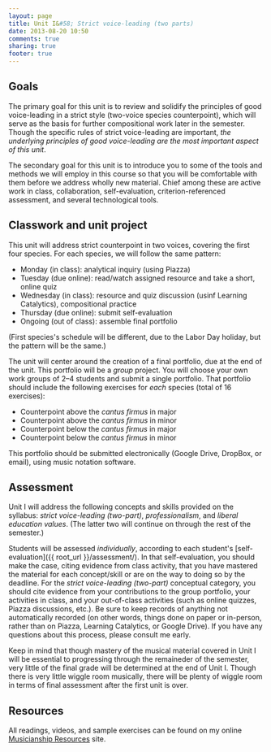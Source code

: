 ```yaml
---
layout: page
title: Unit I&#58; Strict voice-leading (two parts)
date: 2013-08-20 10:50
comments: true
sharing: true
footer: true
---
```


## Goals ##

The primary goal for this unit is to review and solidify the principles of good voice-leading in a strict style (two-voice species counterpoint), which will serve as the basis for further compositional work later in the semester. Though the specific rules of strict voice-leading are important, *the underlying principles of good voice-leading are the most important aspect of this unit*.

The secondary goal for this unit is to introduce you to some of the tools and methods we will employ in this course so that you will be comfortable with them before we address wholly new material. Chief among these are active work in class, collaboration, self-evaluation, criterion-referenced assessment, and several technological tools.

## Classwork and unit project ##

This unit will address strict counterpoint in two voices, covering the first four species. For each species, we will follow the same pattern:

- Monday (in class): analytical inquiry (using Piazza)  
- Tuesday (due online): read/watch assigned resource and take a short, online quiz  
- Wednesday (in class): resource and quiz discussion (usinf Learning Catalytics), compositional practice  
- Thursday (due online): submit self-evaluation  
- Ongoing (out of class): assemble final portfolio

(First species's schedule will be different, due to the Labor Day holiday, but the pattern will be the same.)

The unit will center around the creation of a final portfolio, due at the end of the unit. This portfolio will be a *group* project. You will choose your own work groups of 2–4 students and submit a single portfolio. That portfolio should include the following exercises for *each* species (total of 16 exercises):

- Counterpoint above the *cantus firmus* in major
- Counterpoint above the *cantus firmus* in minor
- Counterpoint below the *cantus firmus* in major
- Counterpoint below the *cantus firmus* in minor

This portfolio should be submitted electronically (Google Drive, DropBox, or email), using music notation software.

## Assessment ##

Unit I will address the following concepts and skills provided on the syllabus: *strict voice-leading (two-part)*, *professionalism*, and *liberal education values*. (The latter two will continue on through the rest of the semester.)

Students will be assessed *individually*, according to each student's [self-evaluation]({{ root_url }}/assessment/). In that self-evaluation, you should make the case, citing evidence from class activity, that you have mastered the material for each concept/skill or are on the way to doing so by the deadline. For the *strict voice-leading (two-part)* conceptual category, you should cite evidence from your contributions to the group portfolio, your activities in class, and your out-of-class activities (such as online quizzes, Piazza discussions, etc.). Be sure to keep records of anything not automatically recorded (on other words, things done on paper or in-person, rather than on Piazza, Learning Catalytics, or Google Drive). If you have any questions about this process, please consult me early. 

Keep in mind that though mastery of the musical material covered in Unit I will be essential to progressing through the remaineder of the semester, very little of the final grade will be determined at the end of Unit I. Though there is very little wiggle room musically, there will be plenty of wiggle room in terms of final assessment after the first unit is over.

## Resources ##

All readings, videos, and sample exercises can be found on my online [Musicianship Resources](http://kris.shaffermusic.com/musicianship) site.